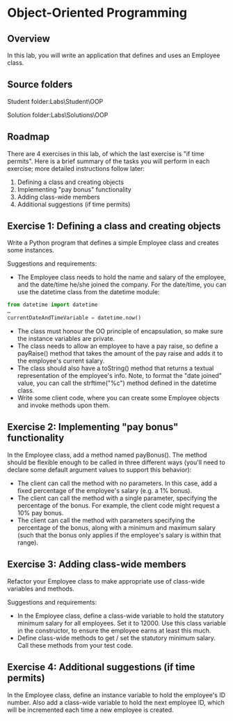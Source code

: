 # Object-Oriented Programming
 
## Overview
In this lab, you will write an application that defines and uses an Employee class.

 
## Source folders
Student folder​:Labs\Student\OOP

Solution folder:Labs\Solutions\OOP

 
## Roadmap
There are 4 exercises in this lab, of which the last exercise is "if time permits". Here is a brief summary of the tasks you will perform in each exercise; more detailed instructions follow later:
1. Defining a class and creating objects
2. Implementing "pay bonus" functionality
3. Adding class-wide members
4. Additional suggestions (if time permits)

## Exercise 1:  Defining a class and creating objects
Write a Python program that defines a simple Employee class and creates some instances.
 
Suggestions and requirements:
- The Employee class needs to hold the name and salary of the employee, and the date/time he/she joined the company. For the date/time, you can use the datetime class from the datetime module:

```python
from datetime import datetime
…
currentDateAndTimeVariable = datetime.now()
```
- The class must honour the OO principle of encapsulation, so make sure the instance variables are private.
- The class needs to allow an employee to have a pay raise, so define a payRaise() method that takes the amount of the pay raise and adds it to the employee's current salary.
- The class should also have a toString() method that returns a textual representation of the employee's info. Note, to format the "date joined" value, you can call the strftime("%c") method defined in the datetime class.
- Write some client code, where you can create some Employee objects and invoke methods upon them.
 
## Exercise 2:  Implementing "pay bonus" functionality
In the Employee class, add a method named payBonus(). The method should be flexible enough to be called in three different ways (you'll need to declare some default argument values to support this behavior):
- The client can call the method with no parameters. In this case, add a fixed percentage of the employee's salary (e.g. a 1% bonus).
- The client can call the method with a single parameter, specifying the percentage of the bonus. For example, the client code might request a 10% pay bonus.
- The client can call the method with parameters specifying the percentage of the bonus, along with a minimum and maximum salary (such that the bonus only applies if the employee's salary is within that range).
 

## Exercise 3:  Adding class-wide members
Refactor your Employee class to make appropriate use of class-wide variables and methods.
 
Suggestions and requirements:
- In the Employee class, define a class-wide variable to hold the statutory minimum salary for all employees. Set it to 12000. Use this class variable in the constructor, to ensure the employee earns at least this much.
- Define class-wide methods to get / set the statutory minimum salary. Call these methods from your test code.
 
## Exercise 4: Additional suggestions (if time permits)
In the Employee class, define an instance variable to hold the employee's ID number. Also add a class-wide variable to hold the next employee ID, which will be incremented each time a new employee is created.
 